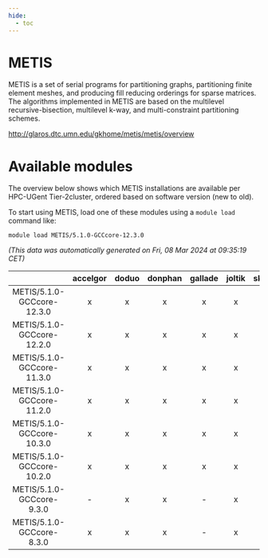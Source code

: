 ```yaml
---
hide:
  - toc
---
```


METIS
=====


METIS is a set of serial programs for partitioning graphs, partitioning finite element meshes, and producing fill reducing orderings for sparse matrices. The algorithms implemented in METIS are based on the multilevel recursive-bisection, multilevel k-way, and multi-constraint partitioning schemes.

http://glaros.dtc.umn.edu/gkhome/metis/metis/overview
# Available modules


The overview below shows which METIS installations are available per HPC-UGent Tier-2cluster, ordered based on software version (new to old).

To start using METIS, load one of these modules using a `module load` command like:

```shell
module load METIS/5.1.0-GCCcore-12.3.0
```

*(This data was automatically generated on Fri, 08 Mar 2024 at 09:35:19 CET)*  

| |accelgor|doduo|donphan|gallade|joltik|skitty|
| :---: | :---: | :---: | :---: | :---: | :---: | :---: |
|METIS/5.1.0-GCCcore-12.3.0|x|x|x|x|x|x|
|METIS/5.1.0-GCCcore-12.2.0|x|x|x|x|x|x|
|METIS/5.1.0-GCCcore-11.3.0|x|x|x|x|x|x|
|METIS/5.1.0-GCCcore-11.2.0|x|x|x|x|x|x|
|METIS/5.1.0-GCCcore-10.3.0|x|x|x|x|x|x|
|METIS/5.1.0-GCCcore-10.2.0|x|x|x|x|x|x|
|METIS/5.1.0-GCCcore-9.3.0|-|x|x|-|x|x|
|METIS/5.1.0-GCCcore-8.3.0|x|x|x|-|x|x|

